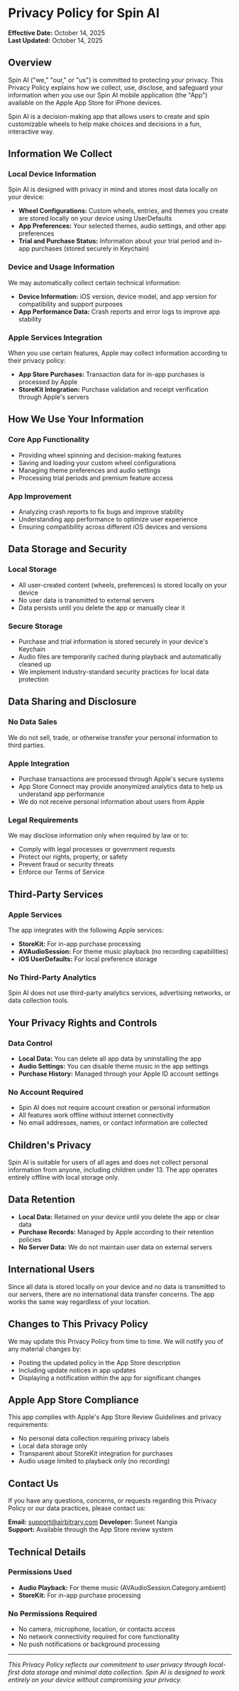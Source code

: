 # Privacy Policy for Spin AI

**Effective Date:** October 14, 2025  
**Last Updated:** October 14, 2025

## Overview

Spin AI ("we," "our," or "us") is committed to protecting your privacy. This Privacy Policy explains how we collect, use, disclose, and safeguard your information when you use our Spin AI mobile application (the "App") available on the Apple App Store for iPhone devices.

Spin AI is a decision-making app that allows users to create and spin customizable wheels to help make choices and decisions in a fun, interactive way.

## Information We Collect

### Local Device Information
Spin AI is designed with privacy in mind and stores most data locally on your device:

- **Wheel Configurations:** Custom wheels, entries, and themes you create are stored locally on your device using UserDefaults
- **App Preferences:** Your selected themes, audio settings, and other app preferences
- **Trial and Purchase Status:** Information about your trial period and in-app purchases (stored securely in Keychain)

### Device and Usage Information
We may automatically collect certain technical information:

- **Device Information:** iOS version, device model, and app version for compatibility and support purposes
- **App Performance Data:** Crash reports and error logs to improve app stability

### Apple Services Integration
When you use certain features, Apple may collect information according to their privacy policy:

- **App Store Purchases:** Transaction data for in-app purchases is processed by Apple
- **StoreKit Integration:** Purchase validation and receipt verification through Apple's servers

## How We Use Your Information

### Core App Functionality
- Providing wheel spinning and decision-making features
- Saving and loading your custom wheel configurations
- Managing theme preferences and audio settings
- Processing trial periods and premium feature access

### App Improvement
- Analyzing crash reports to fix bugs and improve stability
- Understanding app performance to optimize user experience
- Ensuring compatibility across different iOS devices and versions

## Data Storage and Security

### Local Storage
- All user-created content (wheels, preferences) is stored locally on your device
- No user data is transmitted to external servers
- Data persists until you delete the app or manually clear it

### Secure Storage
- Purchase and trial information is stored securely in your device's Keychain
- Audio files are temporarily cached during playback and automatically cleaned up
- We implement industry-standard security practices for local data protection

## Data Sharing and Disclosure

### No Data Sales
We do not sell, trade, or otherwise transfer your personal information to third parties.

### Apple Integration
- Purchase transactions are processed through Apple's secure systems
- App Store Connect may provide anonymized analytics data to help us understand app performance
- We do not receive personal information about users from Apple

### Legal Requirements
We may disclose information only when required by law or to:
- Comply with legal processes or government requests
- Protect our rights, property, or safety
- Prevent fraud or security threats
- Enforce our Terms of Service

## Third-Party Services

### Apple Services
The app integrates with the following Apple services:
- **StoreKit:** For in-app purchase processing
- **AVAudioSession:** For theme music playback (no recording capabilities)
- **iOS UserDefaults:** For local preference storage

### No Third-Party Analytics
Spin AI does not use third-party analytics services, advertising networks, or data collection tools.

## Your Privacy Rights and Controls

### Data Control
- **Local Data:** You can delete all app data by uninstalling the app
- **Audio Settings:** You can disable theme music in the app settings
- **Purchase History:** Managed through your Apple ID account settings

### No Account Required
- Spin AI does not require account creation or personal information
- All features work offline without internet connectivity
- No email addresses, names, or contact information are collected

## Children's Privacy

Spin AI is suitable for users of all ages and does not collect personal information from anyone, including children under 13. The app operates entirely offline with local storage only.

## Data Retention

- **Local Data:** Retained on your device until you delete the app or clear data
- **Purchase Records:** Managed by Apple according to their retention policies
- **No Server Data:** We do not maintain user data on external servers

## International Users

Since all data is stored locally on your device and no data is transmitted to our servers, there are no international data transfer concerns. The app works the same way regardless of your location.

## Changes to This Privacy Policy

We may update this Privacy Policy from time to time. We will notify you of any material changes by:
- Posting the updated policy in the App Store description
- Including update notices in app updates
- Displaying a notification within the app for significant changes

## Apple App Store Compliance

This app complies with Apple's App Store Review Guidelines and privacy requirements:
- No personal data collection requiring privacy labels
- Local data storage only
- Transparent about StoreKit integration for purchases
- Audio usage limited to playback only (no recording)

## Contact Us

If you have any questions, concerns, or requests regarding this Privacy Policy or our data practices, please contact us:

**Email:** support@airbitrary.com
**Developer:** Suneet Nangia  
**Support:** Available through the App Store review system

## Technical Details

### Permissions Used
- **Audio Playback:** For theme music (AVAudioSession.Category.ambient)
- **StoreKit:** For in-app purchase processing

### No Permissions Required
- No camera, microphone, location, or contacts access
- No network connectivity required for core functionality
- No push notifications or background processing

---

*This Privacy Policy reflects our commitment to user privacy through local-first data storage and minimal data collection. Spin AI is designed to work entirely on your device without compromising your privacy.*
